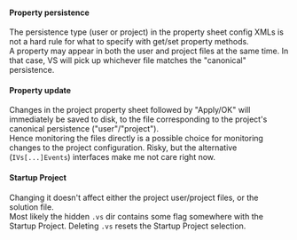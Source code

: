 #### Property persistence 

The persistence type (user or project) in the property sheet config XMLs is not a hard rule for what to specify with 
get/set property methods.  
A property may appear in both the user and project files at the same time. In that case, VS will pick up whichever
file matches the "canonical" persistence.

#### Property update

Changes in the project property sheet followed by "Apply/OK" will immediately be saved to disk, to the file 
corresponding to the project's canonical persistence ("user"/"project").  
Hence monitoring the files directly is a possible choice for monitoring changes to the project configuration. 
Risky, but the alternative (`IVs[...]Events`) interfaces make me not care right now. 

#### Startup Project

Changing it doesn't affect either the project user/project files, or the solution file.  
Most likely the hidden `.vs` dir contains some flag somewhere with the Startup Project. 
Deleting `.vs` resets the Startup Project selection.